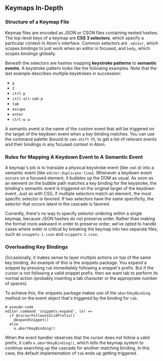 ## Keymaps In-Depth

### Structure of a Keymap File

Keymap files are encoded as JSON or CSON files containing nested hashes. The
top-level keys of a keymap are **CSS 3 selectors**, which specify a particular
context in Atom's interface. Common selectors are `.editor`, which scopes
bindings to just work when an editor is focused, and `body`, which scopes
bindings globally.

Beneath the selectors are hashes mapping **keystroke patterns** to
**semantic events**. A keystroke pattern looks like the following examples.
Note that the last example describes multiple keystrokes in succession:

- `p`
- `2`
- `ctrl-p`
- `ctrl-alt-cmd-p`
- `tab`
- `escape`
- `enter`
- `ctrl-w w`

A semantic event is the name of the custom event that will be triggered on the
target of the keydown event when a key binding matches. You can use the command
palette (bound to `cmd-shift-P`), to get a list of relevant events and their bindings
in any focused context in Atom.

### Rules for Mapping A Keydown Event to A Semantic Event

A keymap's job is to translate a physical keystroke event (like `cmd-D`) into a
semantic event (like `editor:duplicate-line`). Whenever a keydown event occurs
on a focused element, it bubbles up the DOM as usual. As soon as an element on
the bubble path matches a key binding for the keystroke, the binding's semantic
event is triggered on the original target of the keydown event. Just as with
CSS, if multiple selectors match an element, the most specific selector is
favored. If two selectors have the same specificity, the selector that occurs
latest in the cascade is favored.

Currently, there's no way to specify selector ordering within a single keymap,
because JSON hashes do not preserve order. Rather than making the format more
awkward in order to preserve order, we've opted to handle cases where order is
critical by breaking the keymap into two separate files, such as
`snippets-1.cson` and `snippets-2.cson`.

### Overloading Key Bindings

Occasionally, it makes sense to layer multiple actions on top of the same key
binding. An example of this is the snippets package. You expand a snippet by
pressing `tab` immediately following a snippet's prefix. But if the cursor is
not following a valid snippet prefix, then we want tab to perform its normal
action (probably inserting a tab character or the appropriate number of spaces).

To achieve this, the snippets package makes use of the `abortKeyBinding` method
on the event object that's triggered by the binding for `tab`.

```coffee-script
# pseudo-code
editor.command 'snippets:expand', (e) =>
  if @cursorFollowsValidPrefix()
    @expandSnippet()
  else
    e.abortKeyBinding()
```

When the event handler observes that the cursor does not follow a valid prefix,
it calls `e.abortKeyBinding()`, which tells the keymap system to continue
searching up the cascade for another matching binding. In this case, the default
implementation of `tab` ends up getting triggered.
